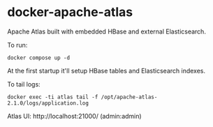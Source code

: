 # docker-apache-atlas
Apache Atlas built with embedded HBase and external Elasticsearch. 

To run:
```
docker compose up -d
```

At the first startup it'll setup HBase tables and Elasticsearch indexes.

To tail logs:
```
docker exec -ti atlas tail -f /opt/apache-atlas-2.1.0/logs/application.log
```

Atlas UI: http://localhost:21000/ (admin:admin)
